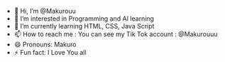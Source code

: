 - 👋 Hi, I’m @Makurouu
- 👀 I’m interested in Programming and AI learning
- 🌱 I’m currently learning HTML, CSS, Java Script
- 📫 How to reach me : You can see my Tik Tok account : @Makurouuu
- 😄 Pronouns: Makuro
- ⚡ Fun fact: I Love You all

<!---
Makurouu/Makuro is a ✨ special ✨ repository because its my reprository 😄 appears on your GitHub profile
--->
